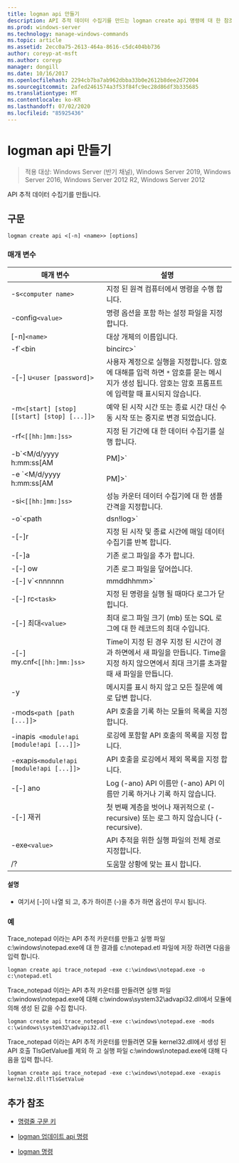 ```yaml
---
title: logman api 만들기
description: API 추적 데이터 수집기를 만드는 logman create api 명령에 대 한 참조 문서입니다.
ms.prod: windows-server
ms.technology: manage-windows-commands
ms.topic: article
ms.assetid: 2ecc0a75-2613-464a-8616-c5dc404bb736
author: coreyp-at-msft
ms.author: coreyp
manager: dongill
ms.date: 10/16/2017
ms.openlocfilehash: 2294cb7ba7ab962dbba33b0e2612b8dee2d72004
ms.sourcegitcommit: 2afed2461574a3f53f84fc9ec28d86df3b335685
ms.translationtype: MT
ms.contentlocale: ko-KR
ms.lasthandoff: 07/02/2020
ms.locfileid: "85925436"
---
```

# <a name="logman-create-api"></a>logman api 만들기

> 적용 대상: Windows Server (반기 채널), Windows Server 2019, Windows Server 2016, Windows Server 2012 R2, Windows Server 2012

API 추적 데이터 수집기를 만듭니다.

## <a name="syntax"></a>구문

```
logman create api <[-n] <name>> [options]
```

### <a name="parameters"></a>매개 변수

| 매개 변수 | 설명 |
| --------- | ----------- |
| -s`<computer name>` | 지정 된 원격 컴퓨터에서 명령을 수행 합니다. |
| -config`<value>` | 명령 옵션을 포함 하는 설정 파일을 지정 합니다. |
| [-n]`<name>` | 대상 개체의 이름입니다. |
| -f`<bin|bincirc>` | 데이터 수집기에 대 한 로그 형식을 지정합니다. |
| -[-] u`<user [password]>` | 사용자 계정으로 실행을 지정합니다. 암호에 대해를 입력 하면 `*` 암호를 묻는 메시지가 생성 됩니다. 암호는 암호 프롬프트에 입력할 때 표시되지 않습니다. |
| -m`<[start] [stop] [[start] [stop] [...]]>` | 예약 된 시작 시간 또는 종료 시간 대신 수동 시작 또는 중지로 변경 되었습니다. |
| -rf`<[[hh:]mm:]ss>` | 지정 된 기간에 대 한 데이터 수집기를 실행 합니다. |
| -b`<M/d/yyyy h:mm:ss[AM|PM]>` | 지정된 된 시간에 데이터 수집을 시작 합니다. |
| -e `<M/d/yyyy h:mm:ss[AM|PM]>` | 지정된 된 시간에 대 한 데이터 수집을 종료 합니다. |
| -si`<[[hh:]mm:]ss>` | 성능 카운터 데이터 수집기에 대 한 샘플 간격을 지정합니다. |
| -o`<path|dsn!log>` | SQL 데이터베이스에 출력 로그 파일 또는 DSN 및 로그 설정 이름을 지정 합니다. |
| -[-]r | 지정 된 시작 및 종료 시간에 매일 데이터 수집기를 반복 합니다. |
| -[-]a | 기존 로그 파일을 추가 합니다. |
| -[-] ow | 기존 로그 파일을 덮어씁니다. |
| -[-] v`<nnnnnn|mmddhhmm>` | 로그 파일 이름 끝에 파일 버전 정보를 첨부 합니다. |
| -[-] rc`<task>` | 지정 된 명령을 실행 될 때마다 로그가 닫힙니다. |
| -[-] 최대`<value>` | 최대 로그 파일 크기 (mb) 또는 SQL 로그에 대 한 레코드의 최대 수입니다. |
| -[-] my.cnf`<[[hh:]mm:]ss>` | Time이 지정 된 경우 지정 된 시간이 경과 하면에서 새 파일을 만듭니다. Time을 지정 하지 않으면에서 최대 크기를 초과할 때 새 파일을 만듭니다. |
| -y | 메시지를 표시 하지 않고 모든 질문에 예로 답변 합니다. |
| -mods`<path [path [...]]>` | API 호출을 기록 하는 모듈의 목록을 지정 합니다. |
| -inapis` <module!api [module!api [...]]>` | 로깅에 포함할 API 호출의 목록을 지정 합니다. |
| -exapis`<module!api [module!api [...]]>` | API 호출을 로깅에서 제외 목록을 지정 합니다. |
| -[-] ano | Log (-ano) API 이름만 (-ano) API 이름만 기록 하거나 기록 하지 않습니다. |
| -[-] 재귀 | 첫 번째 계층을 벗어나 재귀적으로 (-recursive) 또는 로그 하지 않습니다 (-recursive). |
| -exe`<value>` | API 추적을 위한 실행 파일의 전체 경로 지정합니다. |
| /? | 도움말 상황에 맞는 표시 합니다. |

#### <a name="remarks"></a>설명

- 여기서 [-]이 나열 되 고, 추가 하이픈 (-)을 추가 하면 옵션이 무시 됩니다.

### <a name="examples"></a>예

Trace_notepad 이라는 API 추적 카운터를 만들고 실행 파일 c:\windows\notepad.exe에 대 한 결과를 c:\notepad.etl 파일에 저장 하려면 다음을 입력 합니다.

```
logman create api trace_notepad -exe c:\windows\notepad.exe -o c:\notepad.etl
```

Trace_notepad 이라는 API 추적 카운터를 만들려면 실행 파일 c:\windows\notepad.exe에 대해 c:\windows\system32\advapi32.dll에서 모듈에 의해 생성 된 값을 수집 합니다.

```
logman create api trace_notepad -exe c:\windows\notepad.exe -mods c:\windows\system32\advapi32.dll
```

Trace_notepad 이라는 API 추적 카운터를 만들려면 모듈 kernel32.dll에서 생성 된 API 호출 TlsGetValue를 제외 하 고 실행 파일 c:\windows\notepad.exe에 대해 다음을 입력 합니다.
```
logman create api trace_notepad -exe c:\windows\notepad.exe -exapis kernel32.dll!TlsGetValue
```

## <a name="additional-references"></a>추가 참조

- [명령줄 구문 키](command-line-syntax-key.md)

- [logman 업데이트 api 명령](logman-update-api.md)

- [logman 명령](logman.md)
